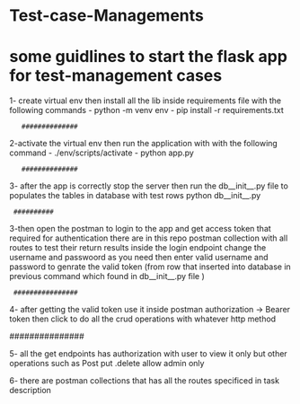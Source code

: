 # Test-case-Managements

# some guidlines to start the flask app for test-management cases 

1- create virtual env then install all the lib inside requirements file with the following commands 
       - python -m venv env 
       - pip install -r requirements.txt 

       ##############

2-activate the virtual env  then run the application with with the following command 
        - ./env/scripts/activate
       - python app.py 
       
       ##############

3- after the app is correctly stop the server then run the db__init__.py file to populates the tables in database with test rows
     python  db__init__.py

     ##########

3-then open the postman to login to the app and get access token that required for authentication 
    there are in this repo postman collection with all routes to test their  return results 
    inside the login endpoint change the username and passwoord as you need 
    then enter valid username and password to genrate the valid token (from row that inserted into database in previous command which found in db__init__.py file  )
     
     ################

4- after getting the valid token use it inside postman authorization -> Bearer token 
   then click to do all the crud operations with whatever  http method  

   ###############


5- all the get endpoints has authorization with user to view it only but other operations such as Post  put .delete allow admin only 



6- there are postman collections that has all the routes specificed in task description